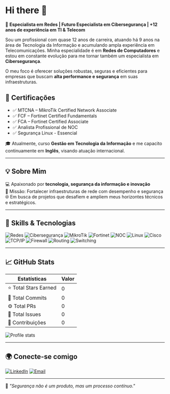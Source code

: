 # Hi there 👋

🔹 **Especialista em Redes | Futuro Especialista em Cibersegurança | +12 anos de experiência em TI & Telecom**

Sou um profissional com quase 12 anos de carreira, atuando há 9 anos na área de Tecnologia da Informação e acumulando ampla experiência em Telecomunicações. Minha especialidade é em **Redes de Computadores** e estou em constante evolução para me tornar também um especialista em **Cibersegurança**.

O meu foco é oferecer soluções robustas, seguras e eficientes para empresas que buscam **alta performance e segurança** em suas infraestruturas.

## 🧠 Certificações

- ✅ MTCNA – MikroTik Certified Network Associate  
- ✅ FCF – Fortinet Certified Fundamentals  
- ✅ FCA – Fortinet Certified Associate  
- ✅ Analista Profissional de NOC  
- ✅ Segurança Linux - Essencial  

🎓 Atualmente, curso **Gestão em Tecnologia da Informação** e me capacito continuamente em **Inglês**, visando atuação internacional.

---

## 💡 Sobre Mim

💻 Apaixonado por **tecnologia, segurança da informação e inovação**  
🔐 Missão: Fortalecer infraestruturas de rede com desempenho e segurança  
🌐 Em busca de projetos que desafiem e ampliem meus horizontes técnicos e estratégicos.

---

## 🧰 Skills & Tecnologias

![Redes](https://img.shields.io/badge/-Redes%20de%20Computadores-blue)
![Cibersegurança](https://img.shields.io/badge/-Cibersegurança-critical)
![MikroTik](https://img.shields.io/badge/-MikroTik-red)
![Fortinet](https://img.shields.io/badge/-Fortinet-black)
![NOC](https://img.shields.io/badge/-NOC-green)
![Linux](https://img.shields.io/badge/-Linux-blue)
![Cisco](https://img.shields.io/badge/-Cisco-yellow)
![TCP/IP](https://img.shields.io/badge/-TCP%2FIP-orange)
![Firewall](https://img.shields.io/badge/-Firewall-red)
![Routing](https://img.shields.io/badge/-Routing-purple)
![Switching](https://img.shields.io/badge/-Switching-teal)

---

## 📈 GitHub Stats

| Estatísticas | Valor |
|--------------|-------|
| ⭐ Total Stars Earned | 0 |
| 🔁 Total Commits | 0 |
| ⚙️ Total PRs | 0 |
| 🐛 Total Issues | 0 |
| 🤝 Contribuições | 0 |

![Profile stats](https://github-readme-stats.vercel.app/api?username=danielselbachoficial&show_icons=true&theme=dark&rank_icon=github)

---

## 🌍 Conecte-se comigo

[![LinkedIn](https://img.shields.io/badge/-LinkedIn-0077B5?style=flat&logo=linkedin)](https://www.linkedin.com/in/danielselbachoficial/)
[![Email](https://img.shields.io/badge/-Email-informational?style=flat&logo=gmail)](mailto:danielselbach.fig@email.com)

---

📌 *"Segurança não é um produto, mas um processo contínuo."*  
